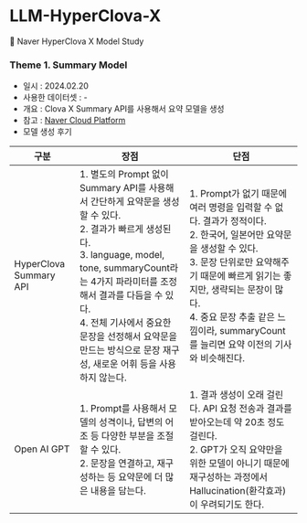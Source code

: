 # LLM-HyperClova-X
📗 Naver HyperClova X Model Study

### Theme 1. Summary Model
- 일시 : 2024.02.20
- 사용한 데이터셋 : -
- 개요 : Clova X Summary API를 사용해서 요약 모델을 생성
- 참고 : [Naver Cloud Platform](https://medium.com/naver-cloud-platform/%EC%9D%B4%EB%A0%87%EA%B2%8C-%EC%82%AC%EC%9A%A9%ED%95%98%EC%84%B8%EC%9A%94-clova-summary%EB%A1%9C-%EB%89%B4%EC%8A%A4-%EC%9A%94%EC%95%BD-%EC%84%9C%EB%B9%84%EC%8A%A4-%EB%A7%8C%EB%93%A4%EA%B8%B0-%EC%9D%B4%EA%B1%B4-%EB%A7%88%EC%B9%98-%EC%84%B8%EC%A4%84-%EC%9A%94%EC%95%BD-%EB%B4%87-dac29e97d1e4)
- 모델 생성 후기

| 구분 | 장점 | 단점 |
| ----------------------- | ---------------------------------------------- | ---------------------------------------------- |
| HyperClova Summary API  | 1. 별도의 Prompt 없이 Summary API를 사용해서 간단하게 요약문을 생성할 수 있다. <br> 2. 결과가 빠르게 생성된다. <br> 3. language, model, tone, summaryCount라는 4가지 파라미터를 조정해서 결과를 다듬을 수 있다. <br> 4. 전체 기사에서 중요한 문장을 선정해서 요약문을 만드는 방식으로 문장 재구성, 새로운 어휘 등을 사용하지 않는다.                 |1. Prompt가 없기 때문에 여러 명령을 입력할 수 없다. 결과가 정적이다. <br> 2. 한국어, 일본어만 요약문을 생성할 수 있다. <br> 3. 문장 단위로만 요약해주기 때문에 빠르게 읽기는 좋지만, 생략되는 문장이 많다. <br> 4. 중요 문장 추출 같은 느낌이라, summaryCount를 늘리면 요약 이전의 기사와 비슷해진다.|
| Open AI GPT             | 1. Prompt를 사용해서 모델의 성격이나, 답변의 어조 등 다양한 부분을 조절할 수 있다. <br> 2. 문장을 연결하고, 재구성하는 등 요약문에 더 많은 내용을 담는다. |1. 결과 생성이 오래 걸린다. API 요청 전송과 결과를 받아오는데 약 20초 정도 걸린다. <br> 2. GPT가 오직 요약만을 위한 모델이 아니기 때문에 재구성하는 과정에서 Hallucination(환각효과)이 우려되기도 한다.|

